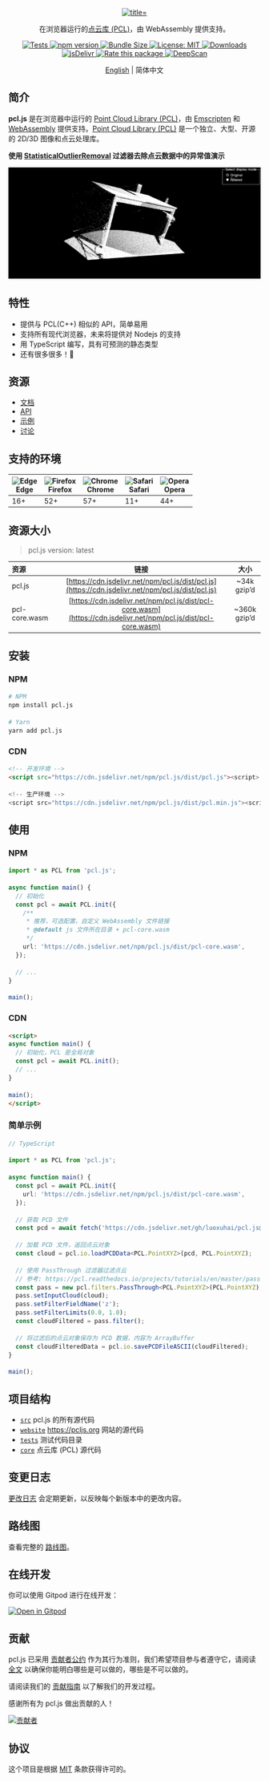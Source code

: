 <p align="center">
  <a href="https://pcljs.org/zh-cn" target="_blank"><img style="height: 100px" src="./logo.svg" title="pcl.js" alt="title="pcl.js"></a>
  <p align="center">在浏览器运行的<a href="https://github.com/PointCloudLibrary/pcl" target="_blank">点云库 (PCL)</a>，由 WebAssembly 提供支持。</p>
</p>

<p align="center">
  <a href="https://github.com/luoxuhai/pcl.js/actions/workflows/test.yml">
    <img src="https://github.com/luoxuhai/pcl.js/actions/workflows/test.yml/badge.svg" alt="Tests" />
  </a>
  <a href="https://www.npmjs.com/package/pcl.js">
    <img src="https://img.shields.io/npm/v/pcl.js.svg" alt="npm version">
  </a>
 <a href="https://bundlephobia.com/package/pcl.js">
    <img src="https://img.shields.io/bundlephobia/min/pcl.js.svg" alt="Bundle Size">
 </a>
 <a href="https://github.com/FoalTS/foal/blob/master/LICENSE">
    <img src="https://img.shields.io/badge/License-MIT-blue.svg" alt="License: MIT">
  </a>
  <a href="https://www.npmtrends.com/pcl.js">
    <img src="https://img.shields.io/npm/dm/pcl.js" alt="Downloads" />
  </a>
  <a href="https://www.jsdelivr.com/package/npm/pcl.js">
    <img src="https://data.jsdelivr.com/v1/package/npm/pcl.js/badge?style=rounded" alt="jsDelivr" />
  </a>
  <a href="https://openbase.com/js/pcl.js?utm_source=embedded&amp;utm_medium=badge&amp;utm_campaign=rate-badge">
    <img src="https://badges.openbase.com/js/rating/pcl.js.svg?token=nF4Z9XUsUhOe5yeVDZTPwpdoKqqamFbVBoVA5zbU5iM=" alt="Rate this package" />
  </a>
  <a href="https://deepscan.io/dashboard#view=project&tid=18815&pid=22098&bid=649724">
    <img alt="DeepScan" src="https://deepscan.io/api/teams/18815/projects/22098/branches/649724/badge/grade.svg">
  </a>
</p>

<p align="center">
  <a href="./README.md">English</a> | 简体中文
</p>

## 简介

**pcl.js** 是在浏览器中运行的 [Point Cloud Library (PCL)](https://github.com/PointCloudLibrary/pcl)，由 [Emscripten](https://emscripten.org/index.html) 和 [WebAssembly](https://webassembly.org/) 提供支持。[Point Cloud Library (PCL)](https://github.com/PointCloudLibrary/pcl) 是一个独立、大型、开源的 2D/3D 图像和点云处理库。

**使用 [StatisticalOutlierRemoval](https://pcl.readthedocs.io/projects/tutorials/en/master/statistical_outlier.html#statistical-outlier-removal) 过滤器去除点云数据中的异常值演示**
<p align="center">
  <a href="https://kl2zjs.csb.app">
    <img src="./website/static/img/examples/StatisticalOutlierRemoval.gif">
  </a>
</p>

## 特性

- 提供与 PCL(C++) 相似的 API，简单易用
- 支持所有现代浏览器，未来将提供对 Nodejs 的支持
- 用 TypeScript 编写，具有可预测的静态类型
- 还有很多很多！🚀

## 资源

- [文档](https://pcljs.org/zh-cn/docs/tutorials/intro)
- [API](https://pcljs.org/zh-cn/docs/api/about)
- [示例](https://pcljs.org/zh-cn/examples)
- [讨论](https://github.com/luoxuhai/pcl.js/discussions)

## 支持的环境

| <img src="https://raw.githubusercontent.com/alrra/browser-logos/main/src/edge/edge_128x128.png" alt="Edge" width="48px" height="48px" /><br/> Edge | <img src="https://raw.githubusercontent.com/alrra/browser-logos/main/src/firefox/firefox_128x128.png" alt="Firefox" width="48px" height="48px" /><br/>Firefox | <img src="https://raw.githubusercontent.com/alrra/browser-logos/main/src/chrome/chrome_128x128.png" alt="Chrome" width="48px" height="48px" /><br/>Chrome | <img src="https://raw.githubusercontent.com/alrra/browser-logos/main/src/safari/safari_128x128.png" alt="Safari" width="48px" height="48px" /><br/>Safari | <img src="https://raw.githubusercontent.com/alrra/browser-logos/main/src/opera/opera_128x128.png" alt="Opera" width="48px" height="48px" /><br/>Opera |
| --------- | --------- | --------- | --------- | --------- |
| 16+ | 52+ | 57+ | 11+ | 44+ 

## 资源大小

> pcl.js version: latest

| 资源          |                                                    链接                                                     |     大小      |
| :------------ | :---------------------------------------------------------------------------------------------------------: | :-----------: |
| pcl.js        |     [https://cdn.jsdelivr.net/npm/pcl.js/dist/pcl.js](https://cdn.jsdelivr.net/npm/pcl.js/dist/pcl.js)      | ~34k gzip’d |
| pcl-core.wasm | [https://cdn.jsdelivr.net/npm/pcl.js/dist/pcl-core.wasm](https://cdn.jsdelivr.net/npm/pcl.js/dist/pcl-core.wasm) | ~360k gzip’d  |

## 安装

### NPM

```bash
# NPM
npm install pcl.js

# Yarn
yarn add pcl.js
```

### CDN

```html
<!-- 开发环境 -->
<script src="https://cdn.jsdelivr.net/npm/pcl.js/dist/pcl.js"><script>

<!-- 生产环境 -->
<script src="https://cdn.jsdelivr.net/npm/pcl.js/dist/pcl.min.js"><script>
```

## 使用

### NPM

```typescript
import * as PCL from 'pcl.js';

async function main() {
  // 初始化
  const pcl = await PCL.init({
    /**
     * 推荐，可选配置，自定义 WebAssembly 文件链接
     * @default js 文件所在目录 + pcl-core.wasm
     */
    url: 'https://cdn.jsdelivr.net/npm/pcl.js/dist/pcl-core.wasm',
  });

  // ...
}

main();
```

### CDN

```html
<script>
async function main() {
  // 初始化，PCL 是全局对象
  const pcl = await PCL.init();
  // ...
}

main();
</script>
```
### 简单示例
```typescript
// TypeScript

import * as PCL from 'pcl.js';

async function main() {
  const pcl = await PCL.init({
    url: 'https://cdn.jsdelivr.net/npm/pcl.js/dist/pcl-core.wasm',
  });

  // 获取 PCD 文件
  const pcd = await fetch('https://cdn.jsdelivr.net/gh/luoxuhai/pcl.js@master/data/rops_tutorial/points.pcd').then(res => res.arrayBuffer());

  // 加载 PCD 文件，返回点云对象
  const cloud = pcl.io.loadPCDData<PCL.PointXYZ>(pcd, PCL.PointXYZ);

  // 使用 PassThrough 过滤器过滤点云
  // 参考: https://pcl.readthedocs.io/projects/tutorials/en/master/passthrough.html#passthrough
  const pass = new pcl.filters.PassThrough<PCL.PointXYZ>(PCL.PointXYZ);
  pass.setInputCloud(cloud);
  pass.setFilterFieldName('z');
  pass.setFilterLimits(0.0, 1.0);
  const cloudFiltered = pass.filter();

  // 将过滤后的点云对象保存为 PCD 数据，内容为 ArrayBuffer
  const cloudFilteredData = pcl.io.savePCDFileASCII(cloudFiltered);
}

main();
```

## 项目结构

- [`src`](/src) pcl.js 的所有源代码
- [`website`](/website) https://pcljs.org 网站的源代码
- [`tests`](/tests) 测试代码目录
- [`core`](/core) 点云库 (PCL) 源代码

## 变更日志

[更改日志](https://github.com/luoxuhai/pcl.js/releases) 会定期更新，以反映每个新版本中的更改内容。

## 路线图

查看完整的 [路线图](ROADMAP-zh_CN.md)。

## 在线开发

你可以使用 Gitpod 进行在线开发：

[![Open in Gitpod](https://gitpod.io/button/open-in-gitpod.svg)](https://gitpod.io/#https://github.com/luoxuhai/pcl.js)

## 贡献

pcl.js 已采用 [贡献者公约](https://www.contributor-covenant.org/) 作为其行为准则，我们希望项目参与者遵守它，请阅读 [全文](CODE_OF_CONDUCT-zh_CN.md) 以确保你能明白哪些是可以做的，哪些是不可以做的。

请阅读我们的 [贡献指南](CONTRIBUTING-zh_CN.md) 以了解我们的开发过程。

感谢所有为 pcl.js 做出贡献的人！

[![贡献者](https://contrib.rocks/image?repo=luoxuhai/pcl.js)](https://github.com/luoxuhai/pcl.js/graphs/contributors)


## 协议

这个项目是根据 [MIT](https://github.com/luoxuhai/pcl.js/blob/master/LICENSE) 条款获得许可的。
